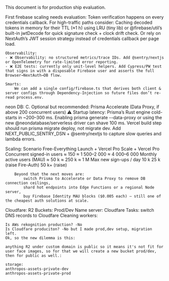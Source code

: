 This document is for production ship evaluation.

First firebase scaling needs evaluation: 
    Token verification happens on every credentials callback. For high-traffic paths consider:
    Caching decoded tokens in memory for their TTL (≈1 h) using LRU (tiny lib) or @firebase/util’s built-in jwtDecode for quick signature check + clock drift check.
    Or rely on NextAuth’s JWT session strategy instead of credentials callback per page load.

    Observability:
    - ❌ Observability: no structured metrics/trace IDs. Add @sentry/nextjs or OpenTelemetry for rate-limited error reporting.
    - ❌ E2E tests: currently only unit-level helpers. Add Cypress/PW test that signs in with a disposable Firebase user and asserts the full Browser→NextAuth→DB flow.

    Smarts:
        We can add a single config/firebase.ts that derives both client & server configs through Dependency-Injection so future files don’t re-read process.env.

neon DB:
    C. Optional but recommended: Prisma Accelerate (Data Proxy, if above 200 concurrent users)
    ⚠ Startup latency: Prisma’s Rust engine cold-starts in ~200–300 ms. Enabling prisma generate --data-proxy or using the new @neondatabase/serverless driver can shave 100 ms.
    Vercel build step should run prisma migrate deploy, not migrate dev.
    Add NEXT_PUBLIC_SENTRY_DSN + @sentry/nextjs to capture slow queries and lambda errors.

Scaling: 
    Scenario Free-Everything Launch + Vercel Pro Scale + Vercel Pro
    Concurrent signed-in users ≈ 150 ≈ 1 500–2 000 ≈ 4 000–6 000
    Monthly active users (MAU) ≈ 50 k ≈ 250 k ≈ 1 M
    Max new sign-ups / day 10 k 25 k (raise Fire-Auth) 50 k+ (raise)
    
        Beyond that the next moves are:
            switch Prisma to Accelerate or Data Proxy to remove DB connection ceilings,
            shard hot endpoints into Edge Functions or a regional Node server,
            buy Firebase Identity MAU blocks ($0.005 each) — still one of the cheapest auth solutions at scale.

Cloudfare:
    R2 Buckets: Prod/Dev
    Name server: Cloudfare
    Tasks: switch DNS records to Cloudfare
    Cleaning workers:


    Is AWs rekognition production? -No
    Is Cloudfare produciton? -No but I made prod,dev setup, migration left. 
    Ok, so the new dilemma is this:

    anything R2 under custom domain is public so it means it's not fit for user face images, so for that we will create a new bucket prod/dev, then for public as well.:

    storage:
    anthropos-assets-private-dev
    anthropos-assets-private-prod
    